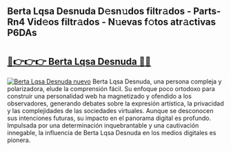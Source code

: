 ## Berta Lqsa Desnuda D𝚎sn𝚞dos filtr𝚊dos - Parts-Rn4 Vid𝚎os filtr𝚊dos - N𝚞evas f𝚘tos atr𝚊ctivas P6DAs

# <h2><a href="http://mbay2r.tromn.icu/?c=Berta+Lqsa+Desnuda">🔗👉👉👉 Berta Lqsa Desnuda 🔗🔗</a></h2>

[![Berta Lqsa Desnuda nuevo](https://i.imgur.com/pEAQMta.gif)](http://mbay2r.tromn.icu/?c=Berta+Lqsa+Desnuda)
Berta Lqsa Desnuda, una persona compleja y polarizadora, elude la comprensión fácil. Su enfoque poco ortodoxo para construir una personalidad web ha magnetizado y ofendido a los observadores, generando debates sobre la expresión artística, la privacidad y las complejidades de las sociedades virtuales. Aunque se desconocen sus intenciones futuras, su impacto en el panorama digital es profundo. Impulsada por una determinación inquebrantable y una cautivación innegable, la influencia de Berta Lqsa Desnuda en los medios digitales es pionera.
